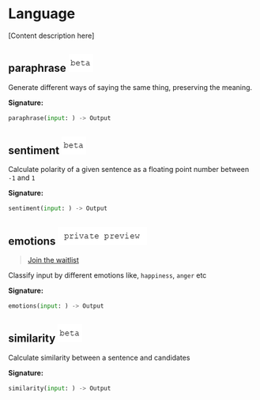 # Language

\[Content description here\]

## paraphrase ![beta](../.gitbook/assets/beta-text%20%281%29.png)

Generate different ways of saying the same thing, preserving the meaning.

**Signature:**

```python
paraphrase(input: ) -> Output
```

## sentiment ![beta](../.gitbook/assets/beta-text%20%281%29.png)

Calculate polarity of a given sentence as a floating point number between `-1` and `1`

**Signature:**

```python
sentiment(input: ) -> Output
```

## emotions ![private-preview](../.gitbook/assets/private-preview-text.png)

> [Join the waitlist](http://fill-this-form)

Classify input by different emotions like, `happiness`, `anger` etc

**Signature:**

```python
emotions(input: ) -> Output
```

## similarity ![beta](../.gitbook/assets/beta-text%20%281%29.png)

Calculate similarity between a sentence and candidates

**Signature:**

```python
similarity(input: ) -> Output
```

